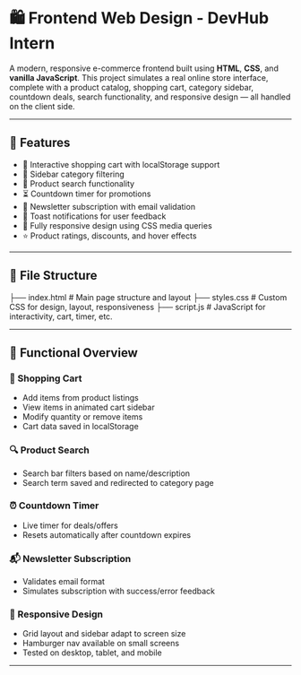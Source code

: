 # 🛍️ Frontend Web Design - DevHub Intern 

A modern, responsive e-commerce frontend built using **HTML**, **CSS**, and **vanilla JavaScript**. This project simulates a real online store interface, complete with a product catalog, shopping cart, category sidebar, countdown deals, search functionality, and responsive design — all handled on the client side.

---

## 🚀 Features

- 🛒 Interactive shopping cart with localStorage support  
- 🧭 Sidebar category filtering  
- 🔎 Product search functionality  
- ⏳ Countdown timer for promotions  
- 🧾 Newsletter subscription with email validation  
- 💬 Toast notifications for user feedback  
- 📱 Fully responsive design using CSS media queries  
- ⭐ Product ratings, discounts, and hover effects

---

## 📁 File Structure
├── index.html # Main page structure and layout
├── styles.css # Custom CSS for design, layout, responsiveness
├── script.js # JavaScript for interactivity, cart, timer, etc.


---

## 🧪 Functional Overview

### 🛒 Shopping Cart
- Add items from product listings
- View items in animated cart sidebar
- Modify quantity or remove items
- Cart data saved in localStorage

### 🔍 Product Search
- Search bar filters based on name/description
- Search term saved and redirected to category page

### ⏰ Countdown Timer
- Live timer for deals/offers
- Resets automatically after countdown expires

### 📬 Newsletter Subscription
- Validates email format
- Simulates subscription with success/error feedback

### 📱 Responsive Design
- Grid layout and sidebar adapt to screen size
- Hamburger nav available on small screens
- Tested on desktop, tablet, and mobile

---

